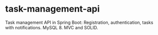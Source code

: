 # task-management-api
Task management API in Spring Boot: Registration, authentication, tasks with notifications. MySQL 8. MVC and SOLID.
